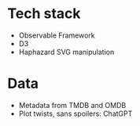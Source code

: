 # Tech stack

- Observable Framework
- D3
- Haphazard SVG manipulation

# Data

- Metadata from TMDB and OMDB
- Plot twists, sans spoilers: ChatGPT
